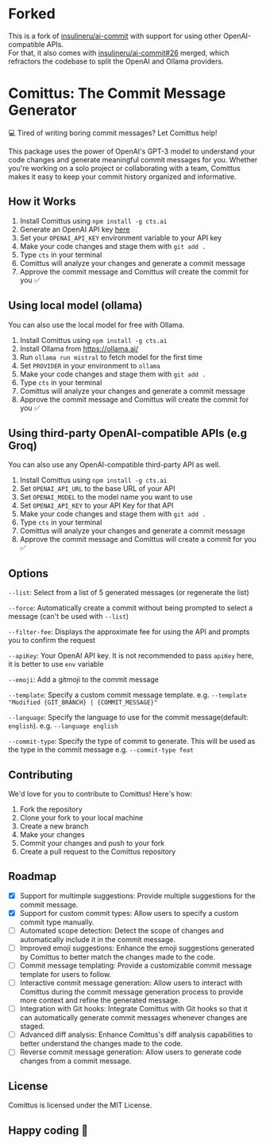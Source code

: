 # Forked
This is a fork of [insulineru/ai-commit](https://github.com/insulineru/ai-commit) with support for using other OpenAI-compatible APIs.  
For that, it also comes with [insulineru/ai-commit#26](https://github.com/insulineru/ai-commit/pull/26) merged, which refractors the codebase to split the OpenAI and Ollama providers.


# **Comittus: The Commit Message Generator**

💻 Tired of writing boring commit messages? Let Comittus help!

This package uses the power of OpenAI's GPT-3 model to understand your code changes and generate meaningful commit messages for you. Whether you're working on a solo project or collaborating with a team, Comittus makes it easy to keep your commit history organized and informative.

## How it Works
1. Install Comittus using `npm install -g cts.ai`
2. Generate an OpenAI API key [here](https://platform.openai.com/account/api-keys )
3. Set your `OPENAI_API_KEY` environment variable to your API key
4. Make your code changes and stage them with `git add .`
5. Type `cts` in your terminal
6. Comittus will analyze your changes and generate a commit message
7. Approve the commit message and Comittus will create the commit for you ✅

## Using local model (ollama)

You can also use the local model for free with Ollama.

1. Install Comittus using `npm install -g cts.ai`
2. Install Ollama from https://ollama.ai/
3. Run `ollama run mistral` to fetch model for the first time
4. Set `PROVIDER` in your environment to `ollama`
5. Make your code changes and stage them with `git add .`
6. Type `cts` in your terminal
7. Comittus will analyze your changes and generate a commit message
8. Approve the commit message and Comittus will create the commit for you ✅

## Using third-party OpenAI-compatible APIs (e.g Groq)

You can also use any OpenAI-compatible third-party API as well.

1. Install Comittus using `npm install -g cts.ai`
2. Set `OPENAI_API_URL` to the base URL of your API
3. Set `OPENAI_MODEL` to the model name you want to use
4. Set `OPENAI_API_KEY` to your API Key for that API
5. Make your code changes and stage them with `git add .`
6. Type `cts` in your terminal
7. Comittus will analyze your changes and generate a commit message
8. Approve the commit message and Comittus will create a commit for you ✅

## Options
`--list`: Select from a list of 5 generated messages (or regenerate the list)

`--force`: Automatically create a commit without being prompted to select a message (can't be used with `--list`)

`--filter-fee`: Displays the approximate fee for using the API and prompts you to confirm the request

`--apiKey`: Your OpenAI API key. It is not recommended to pass `apiKey` here, it is better to use `env` variable

`--emoji`: Add a gitmoji to the commit message

`--template`: Specify a custom commit message template. e.g. `--template "Modified {GIT_BRANCH} | {COMMIT_MESSAGE}"`

`--language`: Specify the language to use for the commit message(default: `english`). e.g. `--language english`

`--commit-type`: Specify the type of commit to generate. This will be used as the type in the commit message e.g. `--commit-type feat`

## Contributing
We'd love for you to contribute to Comittus! Here's how:

1. Fork the repository
2. Clone your fork to your local machine
3. Create a new branch
4. Make your changes
5. Commit your changes and push to your fork
6. Create a pull request to the Comittus repository

## Roadmap

- [x] Support for multimple suggestions: Provide multiple suggestions for the commit message.
- [x] Support for custom commit types: Allow users to specify a custom commit type manually.
- [ ] Automated scope detection: Detect the scope of changes and automatically include it in the commit message.
- [ ] Improved emoji suggestions: Enhance the emoji suggestions generated by Comittus to better match the changes made to the code.
- [ ] Commit message templating: Provide a customizable commit message template for users to follow.
- [ ] Interactive commit message generation: Allow users to interact with Comittus during the commit message generation process to provide more context and refine the generated message.
- [ ] Integration with Git hooks: Integrate Comittus with Git hooks so that it can automatically generate commit messages whenever changes are staged.
- [ ] Advanced diff analysis: Enhance Comittus's diff analysis capabilities to better understand the changes made to the code.
- [ ] Reverse commit message generation: Allow users to generate code changes from a commit message.

## License
Comittus is licensed under the MIT License.

## Happy coding 🚀
